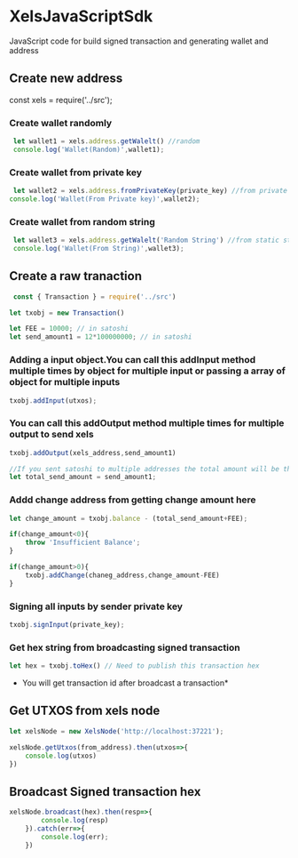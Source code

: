 # XelsJavaScriptSdk
JavaScript code for build signed transaction and generating wallet and address

## **Create new address**


const xels = require('../src');

### Create wallet randomly
```javascript
 let wallet1 = xels.address.getWalelt() //random
 console.log('Wallet(Random)',wallet1);
```
### Create wallet from private key
```javascript
 let wallet2 = xels.address.fromPrivateKey(private_key) //from private key
console.log('Wallet(From Private key)',wallet2);
```
### Create wallet from random string
```javascript
 let wallet3 = xels.address.getWalelt('Random String') //from static string
 console.log('Wallet(From String)',wallet3);
 ```



## **Create a raw tranaction**
```javascript
 const { Transaction } = require('../src')

let txobj = new Transaction()

let FEE = 10000; // in satoshi
let send_amount1 = 12*100000000; // in satoshi
```

### Adding a input object.You can call this addInput method multiple times by object for multiple input or passing a array of object for multiple inputs
```javascript
txobj.addInput(utxos);
```
### You can call this addOutput method multiple times for multiple output to send xels
```javascript
txobj.addOutput(xels_address,send_amount1)

//If you sent satoshi to multiple addresses the total amount will be the sum of those.
let total_send_amount = send_amount1;
```

### Addd change address from getting change amount here

```javascript
let change_amount = txobj.balance - (total_send_amount+FEE);

if(change_amount<0){
    throw 'Insufficient Balance';
}

if(change_amount>0){
    txobj.addChange(chaneg_address,change_amount-FEE)
}

```



### Signing all inputs by sender private key
```javascript
txobj.signInput(private_key);
```
### Get hex string from broadcasting signed transaction
```javascript
let hex = txobj.toHex() // Need to publish this transaction hex

```
* You will get transaction id after broadcast a transaction*


## **Get UTXOS from xels node**
```javascript
let xelsNode = new XelsNode('http://localhost:37221');

xelsNode.getUtxos(from_address).then(utxos=>{
    console.log(utxos)
})
```
## **Broadcast Signed transaction hex**
```javascript
xelsNode.broadcast(hex).then(resp=>{
        console.log(resp)
    }).catch(err=>{
        console.log(err);
    })
```